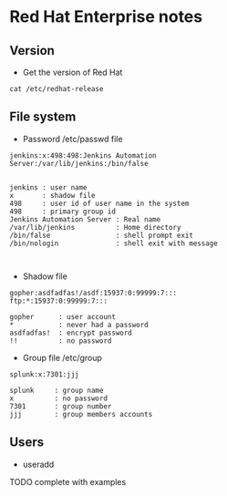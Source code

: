 # Red Hat Enterprise notes

## Version

- Get the version of Red Hat

```
cat /etc/redhat-release
```


## File system

- Password /etc/passwd file

```
jenkins:x:498:498:Jenkins Automation Server:/var/lib/jenkins:/bin/false


jenkins : user name
x       : shadow file
498     : user id of user name in the system
498     : primary group id
Jenkins Automation Server : Real name
/var/lib/jenkins          : Home directory
/bin/false                : shell prompt exit
/bin/nologin              : shell exit with message



```

- Shadow file

```
gopher:asdfadfas!/asdf:15937:0:99999:7:::
ftp:*:15937:0:99999:7:::

gopher      : user account
*           : never had a password 
asdfadfas!  : encrypt password
!!          : no password
```

- Group file /etc/group

```
splunk:x:7301:jjj

splunk     : group name
x          : no password
7301       : group number
jjj        : group members accounts
```

## Users

-  useradd

TODO complete with examples


 
